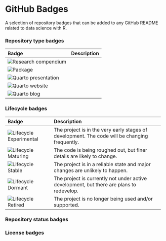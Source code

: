 # GitHub Badges

A selection of repository badges that can be added to any GitHub README related to data science with R.


### Repository type badges

| Badge | Description |
|:------|:------------|
| ![Research compendium](https://img.shields.io/static/v1?message=Compendium&logo=r&labelColor=5c5c5c&color=yellowgreen&logoColor=white&label=%20) | |
| ![Package](https://img.shields.io/static/v1?message=Package&logo=r&labelColor=5c5c5c&color=yellowgreen&logoColor=white&label=%20) | |
| ![Quarto presentation](https://img.shields.io/static/v1?message=Presentation&logo=quarto&labelColor=5c5c5c&color=yellowgreen&logoColor=white&label=%20) | |
| ![Quarto website](https://img.shields.io/static/v1?message=Website&logo=quarto&labelColor=5c5c5c&color=yellowgreen&logoColor=white&label=%20) | |
| ![Quarto blog](https://img.shields.io/static/v1?message=Blog&logo=quarto&labelColor=5c5c5c&color=yellowgreen&logoColor=white&label=%20) | |

### Lifecycle badges

| Badge | Description |
|:------|:------------|
| ![Lifecycle Experimental](https://img.shields.io/badge/Lifecycle-Experimental-339999) | The project is in the very early stages of development. The code will be changing frequently. |
| ![Lifecycle Maturing](https://img.shields.io/badge/Lifecycle-Maturing-007EC6) | The code is being roughed out, but finer details are likely to change. |
| ![Lifecycle Stable](https://img.shields.io/badge/Lifecycle-Stable-97ca00) | The project is in a reliable state and major changes are unlikely to happen. |
| ![Lifecycle Dormant](https://img.shields.io/badge/Lifecycle-Dormant-ff7f2a) | The project is currently not under active development, but there are plans to redevelop. |
| ![Lifecycle Retired](https://img.shields.io/badge/Lifecycle-Retired-d45500) | The project is no longer being used and/or supported. |


### Repository status badges

### License badges
